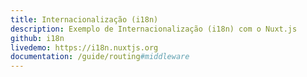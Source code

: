 ```yaml
---
title: Internacionalização (i18n)
description: Exemplo de Internacionalização (i18n) com o Nuxt.js
github: i18n
livedemo: https://i18n.nuxtjs.org
documentation: /guide/routing#middleware
---
```

